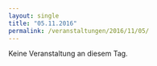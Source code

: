 ```yaml
---
layout: single
title: "05.11.2016"
permalink: /veranstaltungen/2016/11/05/
---
```


Keine Veranstaltung an diesem Tag.

